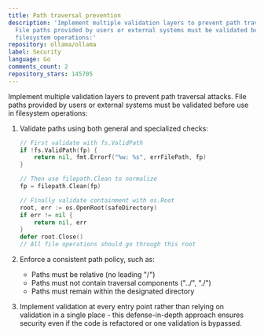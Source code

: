 ```yaml
---
title: Path traversal prevention
description: 'Implement multiple validation layers to prevent path traversal attacks.
  File paths provided by users or external systems must be validated before use in
  filesystem operations:'
repository: ollama/ollama
label: Security
language: Go
comments_count: 2
repository_stars: 145705
---
```


Implement multiple validation layers to prevent path traversal attacks. File paths provided by users or external systems must be validated before use in filesystem operations:

1. Validate paths using both general and specialized checks:
   ```go
   // First validate with fs.ValidPath
   if !fs.ValidPath(fp) {
       return nil, fmt.Errorf("%w: %s", errFilePath, fp)
   }
   
   // Then use filepath.Clean to normalize
   fp = filepath.Clean(fp)
   
   // Finally validate containment with os.Root
   root, err := os.OpenRoot(safeDirectory)
   if err != nil {
       return nil, err
   }
   defer root.Close()
   // All file operations should go through this root
   ```

2. Enforce a consistent path policy, such as:
   - Paths must be relative (no leading "/")
   - Paths must not contain traversal components ("../", "./")
   - Paths must remain within the designated directory

3. Implement validation at every entry point rather than relying on validation in a single place - this defense-in-depth approach ensures security even if the code is refactored or one validation is bypassed.